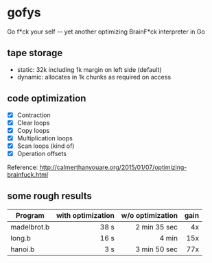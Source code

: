 # gofys
Go f\*ck your self -- yet another optimizing BrainF\*ck interpreter in Go

## tape storage
- static: 32k including 1k margin on left side (default)
- dynamic: allocates in 1k chunks as required on access

## code optimization
- [x] Contraction
- [x] Clear loops
- [x] Copy loops
- [x] Multiplication loops
- [x] Scan loops (kind of)
- [x] Operation offsets

Reference: http://calmerthanyouare.org/2015/01/07/optimizing-brainfuck.html

## some rough results

| Program     | with optimization | w/o optimization | gain |
| ----------- | -----------------:| ----------------:| ----:|
| madelbrot.b | 38 s              | 2 min 35 sec     | 4x   |
| long.b      | 16 s              | 4 min            | 15x  |
| hanoi.b     |  3 s              | 3 min 50 sec     | 77x  |
